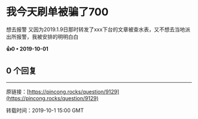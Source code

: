 # 我今天刷单被骗了700 

想去报警 又因为2019.1.9日那时转发了xxx下台的文章被查水表，又不想去当地派出所报警，我被安排的明明白白 

**👍0 • 2019-10-01**

## 0 个回复

---
原链接：[https://pincong.rocks/question/9129](https://pincong.rocks/question/9129)

转载时间：2019-10-1 15:00 GMT